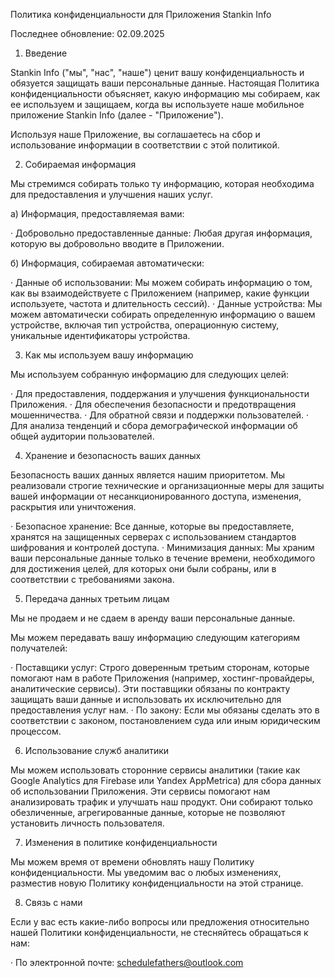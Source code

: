 Политика конфиденциальности для Приложения Stankin Info

Последнее обновление: 02.09.2025

1. Введение

Stankin Info ("мы", "нас", "наше") ценит вашу конфиденциальность и обязуется защищать ваши персональные данные. Настоящая Политика конфиденциальности объясняет, какую информацию мы собираем, как ее используем и защищаем, когда вы используете наше мобильное приложение Stankin Info (далее - "Приложение").

Используя наше Приложение, вы соглашаетесь на сбор и использование информации в соответствии с этой политикой.

2. Собираемая информация

Мы стремимся собирать только ту информацию, которая необходима для предоставления и улучшения наших услуг.

а) Информация, предоставляемая вами:

· Добровольно предоставленные данные: Любая другая информация, которую вы добровольно вводите в Приложении.

б) Информация, собираемая автоматически:

· Данные об использовании: Мы можем собирать информацию о том, как вы взаимодействуете с Приложением (например, какие функции используете, частота и длительность сессий).
· Данные устройства: Мы можем автоматически собирать определенную информацию о вашем устройстве, включая тип устройства, операционную систему, уникальные идентификаторы устройства.

3. Как мы используем вашу информацию

Мы используем собранную информацию для следующих целей:

· Для предоставления, поддержания и улучшения функциональности Приложения.
· Для обеспечения безопасности и предотвращения мошенничества.
· Для обратной связи и поддержки пользователей.
· Для анализа тенденций и сбора демографической информации об общей аудитории пользователей.

4. Хранение и безопасность ваших данных

Безопасность ваших данных является нашим приоритетом. Мы реализовали строгие технические и организационные меры для защиты вашей информации от несанкционированного доступа, изменения, раскрытия или уничтожения.

· Безопасное хранение: Все данные, которые вы предоставляете, хранятся на защищенных серверах с использованием стандартов шифрования и контролей доступа.
· Минимизация данных: Мы храним ваши персональные данные только в течение времени, необходимого для достижения целей, для которых они были собраны, или в соответствии с требованиями закона.

5. Передача данных третьим лицам

Мы не продаем и не сдаем в аренду ваши персональные данные.

Мы можем передавать вашу информацию следующим категориям получателей:

· Поставщики услуг: Строго доверенным третьим сторонам, которые помогают нам в работе Приложения (например, хостинг-провайдеры, аналитические сервисы). Эти поставщики обязаны по контракту защищать ваши данные и использовать их исключительно для предоставления услуг нам.
· По закону: Если мы обязаны сделать это в соответствии с законом, постановлением суда или иным юридическим процессом.

6. Использование служб аналитики

Мы можем использовать сторонние сервисы аналитики (такие как Google Analytics для Firebase или Yandex AppMetrica) для сбора данных об использовании Приложения. Эти сервисы помогают нам анализировать трафик и улучшать наш продукт. Они собирают только обезличенные, агрегированные данные, которые не позволяют установить личность пользователя.

7. Изменения в политике конфиденциальности

Мы можем время от времени обновлять нашу Политику конфиденциальности. Мы уведомим вас о любых изменениях, разместив новую Политику конфиденциальности на этой странице.

8. Связь с нами

Если у вас есть какие-либо вопросы или предложения относительно нашей Политики конфиденциальности, не стесняйтесь обращаться к нам:

· По электронной почте: schedulefathers@outlook.com
